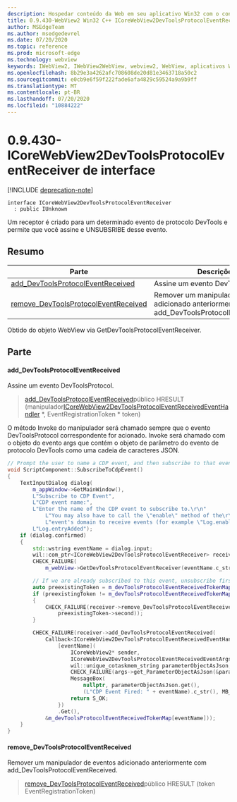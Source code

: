 ```yaml
---
description: Hospedar conteúdo da Web em seu aplicativo Win32 com o controle WebView2 do Microsoft Edge
title: 0.9.430-WebView2 Win32 C++ ICoreWebView2DevToolsProtocolEventReceiver
author: MSEdgeTeam
ms.author: msedgedevrel
ms.date: 07/20/2020
ms.topic: reference
ms.prod: microsoft-edge
ms.technology: webview
keywords: IWebView2, IWebView2WebView, webview2, WebView, aplicativos Win32, Win32, Edge, ICoreWebView2, ICoreWebView2Host, controle do navegador, HTML Edge
ms.openlocfilehash: 8b29e3a4262afc708608de20d81e3463718a50c2
ms.sourcegitcommit: e0cb9e6f59f222fade6afa4829c59524a9a9b9ff
ms.translationtype: MT
ms.contentlocale: pt-BR
ms.lasthandoff: 07/20/2020
ms.locfileid: "10884222"
---
```

# 0.9.430-ICoreWebView2DevToolsProtocolEventReceiver de interface 

[!INCLUDE [deprecation-note](../../includes/deprecation-note.md)]

```
interface ICoreWebView2DevToolsProtocolEventReceiver
  : public IUnknown
```

Um receptor é criado para um determinado evento de protocolo DevTools e permite que você assine e UNSUBSRIBE desse evento.

## Resumo

 Parte                        | Descrições
--------------------------------|---------------------------------------------
[add_DevToolsProtocolEventReceived](#add_devtoolsprotocoleventreceived) | Assine um evento DevToolsProtocol.
[remove_DevToolsProtocolEventReceived](#remove_devtoolsprotocoleventreceived) | Remover um manipulador de eventos adicionado anteriormente com add_DevToolsProtocolEventReceived.

Obtido do objeto WebView via GetDevToolsProtocolEventReceiver.

## Parte

#### add_DevToolsProtocolEventReceived 

Assine um evento DevToolsProtocol.

> [add_DevToolsProtocolEventReceived](#add_devtoolsprotocoleventreceived)público HRESULT (manipulador[ICoreWebView2DevToolsProtocolEventReceivedEventHandler](ICoreWebView2DevToolsProtocolEventReceivedEventHandler.md) *, EventRegistrationToken * token)

O método Invoke do manipulador será chamado sempre que o evento DevToolsProtocol correspondente for acionado. Invoke será chamado com o objeto do evento args que contém o objeto de parâmetro do evento de protocolo DevTools como uma cadeia de caracteres JSON.

```cpp
// Prompt the user to name a CDP event, and then subscribe to that event.
void ScriptComponent::SubscribeToCdpEvent()
{
    TextInputDialog dialog(
        m_appWindow->GetMainWindow(),
        L"Subscribe to CDP Event",
        L"CDP event name:",
        L"Enter the name of the CDP event to subscribe to.\r\n"
            L"You may also have to call the \"enable\" method of the\r\n"
            L"event's domain to receive events (for example \"Log.enable\").\r\n",
        L"Log.entryAdded");
    if (dialog.confirmed)
    {
        std::wstring eventName = dialog.input;
        wil::com_ptr<ICoreWebView2DevToolsProtocolEventReceiver> receiver;
        CHECK_FAILURE(
            m_webView->GetDevToolsProtocolEventReceiver(eventName.c_str(), &receiver));

        // If we are already subscribed to this event, unsubscribe first.
        auto preexistingToken = m_devToolsProtocolEventReceivedTokenMap.find(eventName);
        if (preexistingToken != m_devToolsProtocolEventReceivedTokenMap.end())
        {
            CHECK_FAILURE(receiver->remove_DevToolsProtocolEventReceived(
                preexistingToken->second));
        }

        CHECK_FAILURE(receiver->add_DevToolsProtocolEventReceived(
            Callback<ICoreWebView2DevToolsProtocolEventReceivedEventHandler>(
                [eventName](
                    ICoreWebView2* sender,
                    ICoreWebView2DevToolsProtocolEventReceivedEventArgs* args) -> HRESULT {
                    wil::unique_cotaskmem_string parameterObjectAsJson;
                    CHECK_FAILURE(args->get_ParameterObjectAsJson(&parameterObjectAsJson));
                    MessageBox(
                        nullptr, parameterObjectAsJson.get(),
                        (L"CDP Event Fired: " + eventName).c_str(), MB_OK);
                    return S_OK;
                })
                .Get(),
            &m_devToolsProtocolEventReceivedTokenMap[eventName]));
    }
}
```

#### remove_DevToolsProtocolEventReceived 

Remover um manipulador de eventos adicionado anteriormente com add_DevToolsProtocolEventReceived.

> [remove_DevToolsProtocolEventReceived](#remove_devtoolsprotocoleventreceived)público HRESULT (token EventRegistrationToken)

